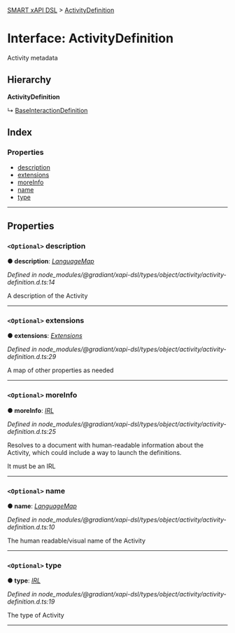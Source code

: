 [SMART xAPI DSL](../README.md) > [ActivityDefinition](../interfaces/activitydefinition.md)

# Interface: ActivityDefinition

Activity metadata

## Hierarchy

**ActivityDefinition**

↳  [BaseInteractionDefinition](baseinteractiondefinition.md)

## Index

### Properties

* [description](activitydefinition.md#description)
* [extensions](activitydefinition.md#extensions)
* [moreInfo](activitydefinition.md#moreinfo)
* [name](activitydefinition.md#name)
* [type](activitydefinition.md#type)

---

## Properties

<a id="description"></a>

### `<Optional>` description

**● description**: *[LanguageMap](languagemap.md)*

*Defined in node_modules/@gradiant/xapi-dsl/types/object/activity/activity-definition.d.ts:14*

A description of the Activity

___
<a id="extensions"></a>

### `<Optional>` extensions

**● extensions**: *[Extensions](extensions.md)*

*Defined in node_modules/@gradiant/xapi-dsl/types/object/activity/activity-definition.d.ts:29*

A map of other properties as needed

___
<a id="moreinfo"></a>

### `<Optional>` moreInfo

**● moreInfo**: *[IRL](../#irl)*

*Defined in node_modules/@gradiant/xapi-dsl/types/object/activity/activity-definition.d.ts:25*

Resolves to a document with human-readable information about the Activity, which could include a way to launch the definitions.

It must be an IRL

___
<a id="name"></a>

### `<Optional>` name

**● name**: *[LanguageMap](languagemap.md)*

*Defined in node_modules/@gradiant/xapi-dsl/types/object/activity/activity-definition.d.ts:10*

The human readable/visual name of the Activity

___
<a id="type"></a>

### `<Optional>` type

**● type**: *[IRL](../#irl)*

*Defined in node_modules/@gradiant/xapi-dsl/types/object/activity/activity-definition.d.ts:19*

The type of Activity

___

